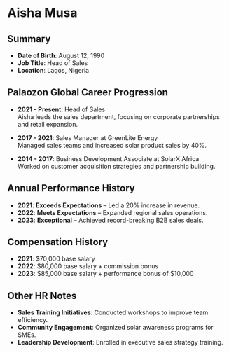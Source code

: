 # Aisha Musa

## Summary  
- **Date of Birth**: August 12, 1990  
- **Job Title**: Head of Sales  
- **Location**: Lagos, Nigeria  

## Palaozon Global Career Progression  
- **2021 - Present**: Head of Sales  
  Aisha leads the sales department, focusing on corporate partnerships and retail expansion.  

- **2017 - 2021**: Sales Manager at GreenLite Energy  
  Managed sales teams and increased solar product sales by 40%.  

- **2014 - 2017**: Business Development Associate at SolarX Africa  
  Worked on customer acquisition strategies and partnership building.  

## Annual Performance History  
- **2021**: **Exceeds Expectations** – Led a 20% increase in revenue.  
- **2022**: **Meets Expectations** – Expanded regional sales operations.  
- **2023**: **Exceptional** – Achieved record-breaking B2B sales deals.  

## Compensation History  
- **2021**: $70,000 base salary  
- **2022**: $80,000 base salary + commission bonus  
- **2023**: $85,000 base salary + performance bonus of $10,000  

## Other HR Notes  
- **Sales Training Initiatives**: Conducted workshops to improve team efficiency.  
- **Community Engagement**: Organized solar awareness programs for SMEs.  
- **Leadership Development**: Enrolled in executive sales strategy training.  
